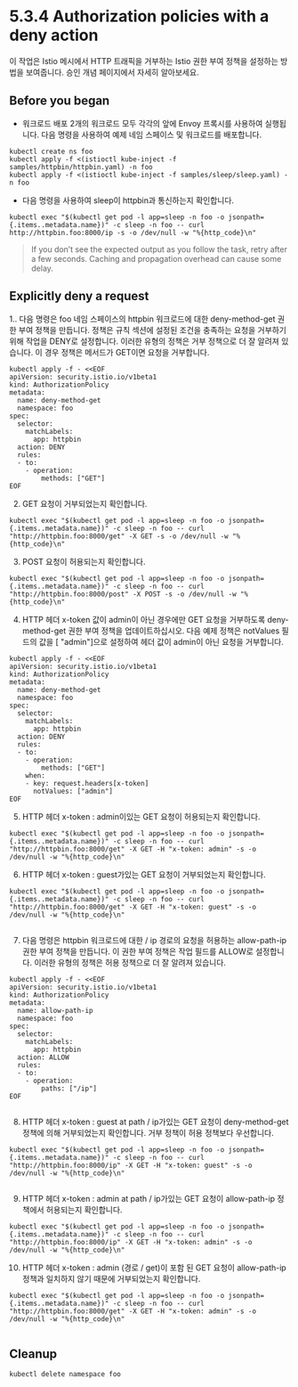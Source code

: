 # 5.3.4 Authorization policies with a deny action

이 작업은 Istio 메시에서 HTTP 트래픽을 거부하는 Istio 권한 부여 정책을 설정하는 방법을 보여줍니다. 승인 개념 페이지에서 자세히 알아보세요.

## Before you began

* 워크로드 배포 2개의 워크로드 모두 각각의 앞에 Envoy 프록시를 사용하여 실행됩니다. 다음 명령을 사용하여 예제 네임 스페이스 및 워크로드를 배포합니다.

```text
kubectl create ns foo
kubectl apply -f <(istioctl kube-inject -f samples/httpbin/httpbin.yaml) -n foo
kubectl apply -f <(istioctl kube-inject -f samples/sleep/sleep.yaml) -n foo

```

* 다음 명령을 사용하여 sleep이 httpbin과 통신하는지 확인합니다.

```text
kubectl exec "$(kubectl get pod -l app=sleep -n foo -o jsonpath={.items..metadata.name})" -c sleep -n foo -- curl http://httpbin.foo:8000/ip -s -o /dev/null -w "%{http_code}\n"
```

> If you don’t see the expected output as you follow the task, retry after a few seconds. Caching and propagation overhead can cause some delay.



## Explicitly deny a request

1.. 다음 명령은 foo 네임 스페이스의 httpbin 워크로드에 대한 deny-method-get 권한 부여 정책을 만듭니다. 정책은 규칙 섹션에 설정된 조건을 충족하는 요청을 거부하기 위해 작업을 DENY로 설정합니다. 이러한 유형의 정책은 거부 정책으로 더 잘 알려져 있습니다. 이 경우 정책은 메서드가 GET이면 요청을 거부합니다.

```text
kubectl apply -f - <<EOF
apiVersion: security.istio.io/v1beta1
kind: AuthorizationPolicy
metadata:
  name: deny-method-get
  namespace: foo
spec:
  selector:
    matchLabels:
      app: httpbin
  action: DENY
  rules:
  - to:
    - operation:
        methods: ["GET"]
EOF
```

2. GET 요청이 거부되었는지 확인합니다.

```text
kubectl exec "$(kubectl get pod -l app=sleep -n foo -o jsonpath={.items..metadata.name})" -c sleep -n foo -- curl "http://httpbin.foo:8000/get" -X GET -s -o /dev/null -w "%{http_code}\n"
```

3. POST 요청이 허용되는지 확인합니다.

```text
kubectl exec "$(kubectl get pod -l app=sleep -n foo -o jsonpath={.items..metadata.name})" -c sleep -n foo -- curl "http://httpbin.foo:8000/post" -X POST -s -o /dev/null -w "%{http_code}\n"
```

4. HTTP 헤더 x-token 값이 admin이 아닌 경우에만 GET 요청을 거부하도록 deny-method-get 권한 부여 정책을 업데이트하십시오. 다음 예제 정책은 notValues 필드의 값을 \[ "admin"\]으로 설정하여 헤더 값이 admin이 아닌 요청을 거부합니다.

```text
kubectl apply -f - <<EOF
apiVersion: security.istio.io/v1beta1
kind: AuthorizationPolicy
metadata:
  name: deny-method-get
  namespace: foo
spec:
  selector:
    matchLabels:
      app: httpbin
  action: DENY
  rules:
  - to:
    - operation:
        methods: ["GET"]
    when:
    - key: request.headers[x-token]
      notValues: ["admin"]
EOF
```

5. HTTP 헤더 x-token : admin이있는 GET 요청이 허용되는지 확인합니다.

```text
kubectl exec "$(kubectl get pod -l app=sleep -n foo -o jsonpath={.items..metadata.name})" -c sleep -n foo -- curl "http://httpbin.foo:8000/get" -X GET -H "x-token: admin" -s -o /dev/null -w "%{http_code}\n"
```

6. HTTP 헤더 x-token : guest가있는 GET 요청이 거부되었는지 확인합니다.

```text
kubectl exec "$(kubectl get pod -l app=sleep -n foo -o jsonpath={.items..metadata.name})" -c sleep -n foo -- curl "http://httpbin.foo:8000/get" -X GET -H "x-token: guest" -s -o /dev/null -w "%{http_code}\n"


```

7. 다음 명령은 httpbin 워크로드에 대한 / ip 경로의 요청을 허용하는 allow-path-ip 권한 부여 정책을 만듭니다. 이 권한 부여 정책은 작업 필드를 ALLOW로 설정합니다. 이러한 유형의 정책은 허용 정책으로 더 잘 알려져 있습니다.

```text
kubectl apply -f - <<EOF
apiVersion: security.istio.io/v1beta1
kind: AuthorizationPolicy
metadata:
  name: allow-path-ip
  namespace: foo
spec:
  selector:
    matchLabels:
      app: httpbin
  action: ALLOW
  rules:
  - to:
    - operation:
        paths: ["/ip"]
EOF


```

8. HTTP 헤더 x-token : guest at path / ip가있는 GET 요청이 deny-method-get 정책에 의해 거부되었는지 확인합니다. 거부 정책이 허용 정책보다 우선합니다.

```text
kubectl exec "$(kubectl get pod -l app=sleep -n foo -o jsonpath={.items..metadata.name})" -c sleep -n foo -- curl "http://httpbin.foo:8000/ip" -X GET -H "x-token: guest" -s -o /dev/null -w "%{http_code}\n"


```

9. HTTP 헤더 x-token : admin at path / ip가있는 GET 요청이 allow-path-ip 정책에서 허용되는지 확인합니다.

```text
kubectl exec "$(kubectl get pod -l app=sleep -n foo -o jsonpath={.items..metadata.name})" -c sleep -n foo -- curl "http://httpbin.foo:8000/ip" -X GET -H "x-token: admin" -s -o /dev/null -w "%{http_code}\n"

```

10. HTTP 헤더 x-token : admin \(경로 / get\)이 포함 된 GET 요청이 allow-path-ip 정책과 일치하지 않기 때문에 거부되었는지 확인합니다.

```text
kubectl exec "$(kubectl get pod -l app=sleep -n foo -o jsonpath={.items..metadata.name})" -c sleep -n foo -- curl "http://httpbin.foo:8000/get" -X GET -H "x-token: admin" -s -o /dev/null -w "%{http_code}\n"


```

## Cleanup

```text
kubectl delete namespace foo


```







